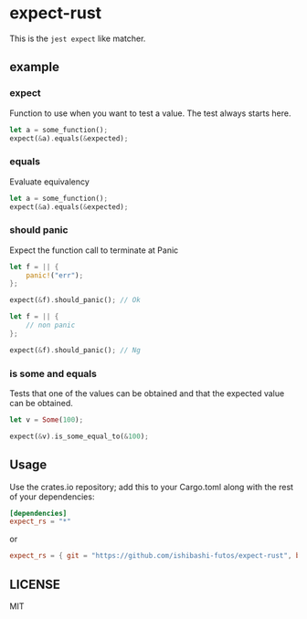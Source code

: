 # expect-rust

This is the `jest expect` like matcher.

## example

### expect

Function to use when you want to test a value. The test always starts here.

```rust
let a = some_function();
expect(&a).equals(&expected);
```

### equals

Evaluate equivalency

```rust
let a = some_function();
expect(&a).equals(&expected);
```

### should panic

Expect the function call to terminate at Panic

```rust
let f = || {
    panic!("err");
};

expect(&f).should_panic(); // Ok
```

```rust
let f = || {
    // non panic
};

expect(&f).should_panic(); // Ng
```

### is some and equals

Tests that one of the values can be obtained and that the expected value can be obtained.

```rust
let v = Some(100);

expect(&v).is_some_equal_to(&100);
```

## Usage

Use the crates.io repository;
add this to your Cargo.toml along with the rest of your dependencies:

```toml
[dependencies]
expect_rs = "*"
```

or

```toml
expect_rs = { git = "https://github.com/ishibashi-futos/expect-rust", branch = "main" }
```

## LICENSE

MIT
